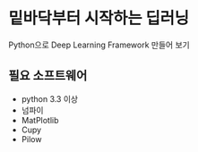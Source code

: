 # 밑바닥부터 시작하는 딥러닝
Python으로 Deep Learning Framework 만들어 보기

## 필요 소프트웨어
- python 3.3 이상
- 넘파이 
- MatPlotlib
- Cupy
- Pilow

